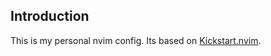 

## Introduction

This is my personal nvim config. Its based on [Kickstart.nvim](https://github.com/nvim-lua/kickstart.nvim).


